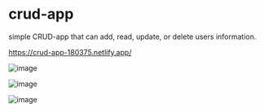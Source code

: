 # crud-app 
simple CRUD-app that can add, read, update, or delete users information.

https://crud-app-180375.netlify.app/

![image](https://user-images.githubusercontent.com/83285872/203164988-6f3719ef-5f6c-4b75-a63f-a30512a8e98b.png)

![image](https://user-images.githubusercontent.com/83285872/203165050-8cef9349-cd28-4c32-8b24-f49255188dc5.png)

![image](https://user-images.githubusercontent.com/83285872/203165065-4849f954-6af4-4906-8407-8441c2d71b12.png)


